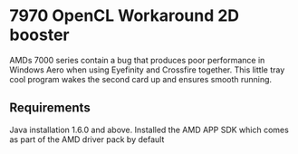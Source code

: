 7970 OpenCL Workaround 2D booster
====================================

AMDs 7000 series contain a bug that produces poor performance in Windows Aero when using Eyefinity and Crossfire together. This little tray cool program wakes the second card up and ensures smooth running.

Requirements
--------------
Java installation 1.6.0 and above. 
Installed the AMD APP SDK which comes as part of the AMD driver pack by default